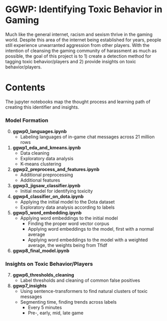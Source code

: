 # GGWP: Identifying Toxic Behavior in Gaming
Much like the general internet, racism and sexism thrive in the gaming world. Despite this area of the internet being established for years, people still experience unwarranted aggression from other players. With the intention of cleansing the gaming community of harassment as much as possible, the goal of this project is to 1) create a detection method for tagging toxic behavior/players and 2) provide insights on toxic behavior/players.

# Contents
The jupyter notebooks map the thought process and learning path of creating this identifier and insights. 

### Model Formation
0) **ggwp0_languages.ipynb**
    - Labeling languages of in-game chat messages across 21 million rows
1) **ggwp1_eda_and_kmeans.ipynb**
    - Data cleaning
    - Exploratory data analysis
    - K-means clustering
2) **ggwp2_preprocess_and_features.ipynb**
    - Additional preprocessing
    - Additional features
3) **ggwp3_jigsaw_classifier.ipynb**
    - Initial model for identifying toxicity
4) **ggwp4_classifier_on_dota.ipynb**
    - Applying the initial model to the Dota dataset
    - Exploratory data analysis according to labels
5) **ggwp5_word_embedding.ipynb**
    - Applying word embeddings to the initial model
      - Finding the proper word vector corpus
      - Applying word embeddings to the model, first with a normal average
      - Applying word embeddings to the model with a weighted average, the weights being from Tfidf
6) **ggwp8_final_model.ipynb**

### Insights on Toxic Behavior/Players
7) **ggwp6_thresholds_cleaning**
    - Label thresholds and cleaning of common false positives
8) **ggwp7_insights**
    - Using sentence-transformers to find natural clusters of toxic messages
    - Segmenting time, finding trends across labels
        - Every 5 minutes
        - Pre-, early, mid, late game
